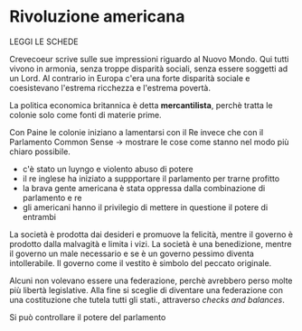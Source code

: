 # Rivoluzione americana
LEGGI LE SCHEDE

Crevecoeur scrive sulle sue impressioni riguardo al Nuovo Mondo. Qui tutti vivono in armonia, senza troppe disparità sociali, senza essere soggetti ad un Lord. Al contrario in Europa c'era una forte disparità sociale e coesistevano l'estrema ricchezza e l'estrema povertà.

La politica economica britannica è detta **mercantilista**, perchè tratta le colonie solo come fonti di materie prime.

Con Paine le colonie iniziano a lamentarsi con il Re invece che con il Parlamento
Common Sense -> mostrare le cose come stanno nel modo più chiaro possibile.
* c'è stato un luyngo e violento abuso di potere
* il re inglese ha iniziato a suppportare il parlamento per trarne profitto
* la brava gente americana è stata oppressa dalla combinazione di parlamento e re
* gli americani hanno il privilegio di mettere in questione il potere di entrambi

La società è prodotta dai desideri e promuove la felicità, mentre il governo è prodotto dalla malvagità e limita i vizi.
La società è una benedizione, mentre il governo un male necessario e se è un governo pessimo diventa intollerabile.
Il governo come il vestito è simbolo del peccato originale. 


Alcuni non volevano essere una federazione, perchè avrebbero perso molte più libertà legislative.
Alla fine si sceglie di diventare una federazione con una costituzione che tutela tutti gli stati., attraverso _checks and balances_.

Si può controllare il potere del parlamento 